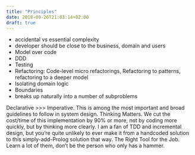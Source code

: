 ```yaml
---
title: "Principles"
date: 2018-09-26T21:03:14+02:00
draft: true
---
```


- accidental vs essential complexity
- developer should be close to the business, domain and users
- Model over code
- DDD
- Testing
- Refactoring: Code-level micro refactorings, Refactoring to patterns, refactoring to a deeper model
- Isolating domain logic
- Boundaries
- breaks up naturally into a number of subproblems

Declarative >>> Imperative. This is among the most important and broad guidelines to follow in system design.
Thinking Matters. We cut the cost/time of this implementation by 90% or more, not by coding more quickly, but by thinking more clearly. I am a fan of TDD and incremental design, but you’re quite unlikely to ever make it from a handcoded solution to this simply-add-Prolog solution that way.
The Right Tool for the Job. Learn a lot of them, don’t be the person who only has a hammer.
